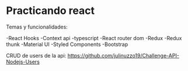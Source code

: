 # Practicando react

Temas y funcionalidades:

-React Hooks
-Context api
-typescript
-React router dom
-Redux
-Redux thunk
-Material UI
-Styled Components
-Bootstrap

CRUD de users de la api: https://github.com/julinuzzo19/Challenge-API-Nodejs-Users

